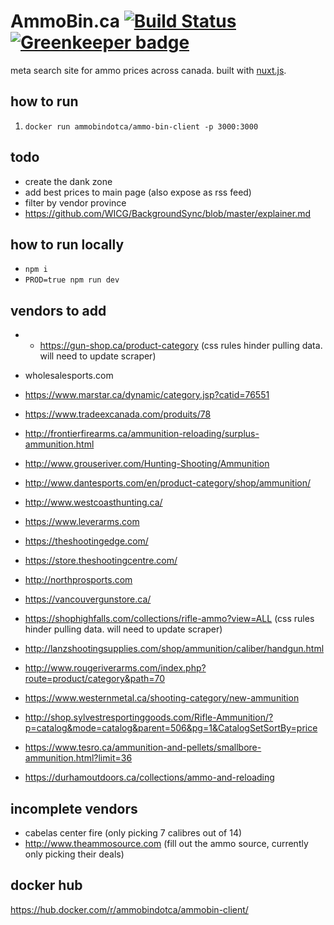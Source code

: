 # AmmoBin.ca [![Build Status](https://travis-ci.org/ammobinDOTca/ammo-bin-client.svg?branch=master)](https://travis-ci.org/ammobinDOTca/ammo-bin-client) [![Greenkeeper badge](https://badges.greenkeeper.io/nexus-uw/ammo-scrape-client.svg?token=957f4dcb8f49d20fcd7acdc058831b3f677c53fb9487017a6899f188474adf72&ts=1495511154761)](https://greenkeeper.io/)

meta search site for ammo prices across canada. built with [nuxt.js](https://nuxtjs.org).

## how to run
1. ```docker run ammobindotca/ammo-bin-client -p 3000:3000```

## todo
- create the dank zone
- add best prices to main page (also expose as rss feed)
- filter by vendor  province
- https://github.com/WICG/BackgroundSync/blob/master/explainer.md

## how to run locally
- ```npm i```
- ```PROD=true npm run dev```

## vendors to add
- - https://gun-shop.ca/product-category (css rules hinder pulling data. will need to update scraper)
- wholesalesports.com
- https://www.marstar.ca/dynamic/category.jsp?catid=76551
- https://www.tradeexcanada.com/produits/78
- http://frontierfirearms.ca/ammunition-reloading/surplus-ammunition.html
- http://www.grouseriver.com/Hunting-Shooting/Ammunition

- http://www.dantesports.com/en/product-category/shop/ammunition/
- http://www.westcoasthunting.ca/
- https://www.leverarms.com
- https://theshootingedge.com/
- https://store.theshootingcentre.com/
- http://northprosports.com
- https://vancouvergunstore.ca/
- https://shophighfalls.com/collections/rifle-ammo?view=ALL (css rules hinder pulling data. will need to update scraper)
- http://lanzshootingsupplies.com/shop/ammunition/caliber/handgun.html
- http://www.rougeriverarms.com/index.php?route=product/category&path=70
- https://www.westernmetal.ca/shooting-category/new-ammunition
- http://shop.sylvestresportinggoods.com/Rifle-Ammunition/?p=catalog&mode=catalog&parent=506&pg=1&CatalogSetSortBy=price
- https://www.tesro.ca/ammunition-and-pellets/smallbore-ammunition.html?limit=36
- https://durhamoutdoors.ca/collections/ammo-and-reloading

## incomplete vendors
- cabelas center fire (only picking 7 calibres out of 14)
- http://www.theammosource.com (fill out the ammo source, currently only picking their deals)


## docker hub
https://hub.docker.com/r/ammobindotca/ammobin-client/
